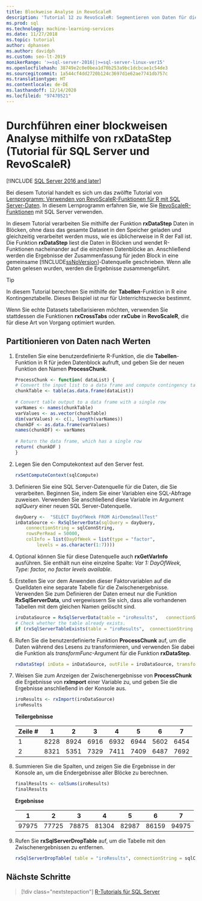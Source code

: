 ```yaml
---
title: Blockweise Analyse in RevoScaleR
description: 'Tutorial 12 zu RevoScaleR: Segmentieren von Daten für die verteilte Analyse mithilfe der R-Programmiersprache in SQL Server'
ms.prod: sql
ms.technology: machine-learning-services
ms.date: 11/27/2018
ms.topic: tutorial
author: dphansen
ms.author: davidph
ms.custom: seo-lt-2019
monikerRange: '>=sql-server-2016||>=sql-server-linux-ver15'
ms.openlocfilehash: 38749e2c0e0bea1d70b253a9bc1dcbcae1c54de3
ms.sourcegitcommit: 1a544cf4dd2720b124c3697d1e62ae7741db757c
ms.translationtype: HT
ms.contentlocale: de-DE
ms.lasthandoff: 12/14/2020
ms.locfileid: "97470521"
---
```

# <a name="perform-chunking-analysis-using-rxdatastep-sql-server-and-revoscaler-tutorial"></a>Durchführen einer blockweisen Analyse mithilfe von rxDataStep (Tutorial für SQL Server und RevoScaleR)
[!INCLUDE [SQL Server 2016 and later](../../includes/applies-to-version/sqlserver2016.md)]

Bei diesem Tutorial handelt es sich um das zwölfte Tutorial von [Lernprogramm: Verwenden von RevoScaleR-Funktionen für R mit SQL Server-Daten](deepdive-data-science-deep-dive-using-the-revoscaler-packages.md). In diesem Lernprogramm erfahren Sie, wie Sie [RevoScaleR-Funktionen](/machine-learning-server/r-reference/revoscaler/revoscaler) mit SQL Server verwenden.

In diesem Tutorial verarbeiten Sie mithilfe der Funktion **rxDataStep** Daten in Blöcken, ohne dass das gesamte Dataset in den Speicher geladen und gleichzeitig verarbeitet werden muss, wie es üblicherweise in R der Fall ist. Die Funktion **rxDataStep** liest die Daten in Blöcken und wendet R-Funktionen nacheinander auf die einzelnen Datenblöcke an. Anschließend werden die Ergebnisse der Zusammenfassung für jeden Block in eine gemeinsame [!INCLUDE[ssNoVersion](../../includes/ssnoversion-md.md)]-Datenquelle geschrieben. Wenn alle Daten gelesen wurden, werden die Ergebnisse zusammengeführt.

> [!TIP]
> In diesem Tutorial berechnen Sie mithilfe der **Tabellen**-Funktion in R eine Kontingenztabelle. Dieses Beispiel ist nur für Unterrichtszwecke bestimmt. 
> 
> Wenn Sie echte Datasets tabellarisieren möchten, verwenden Sie stattdessen die Funktionen **rxCrossTabs** oder **rxCube** in **RevoScaleR**, die für diese Art von Vorgang optimiert wurden.

## <a name="partition-data-by-values"></a>Partitionieren von Daten nach Werten

1. Erstellen Sie eine benutzerdefinierte R-Funktion, die die **Tabellen**-Funktion in R für jeden Datenblock aufruft, und geben Sie der neuen Funktion den Namen **ProcessChunk**.
  
    ```R
    ProcessChunk <- function( dataList) {
    # Convert the input list to a data frame and compute contingency table
    chunkTable <- table(as.data.frame(dataList))
  
    # Convert table output to a data frame with a single row
    varNames <- names(chunkTable)
    varValues <- as.vector(chunkTable)
    dim(varValues) <- c(1, length(varNames))
    chunkDF <- as.data.frame(varValues)
    names(chunkDF) <- varNames
  
    # Return the data frame, which has a single row
    return( chunkDF )
    }
    ```

2. Legen Sie den Computekontext auf den Server fest.
  
    ```R
    rxSetComputeContext(sqlCompute)
    ```
  
3. Definieren Sie eine SQL Server-Datenquelle für die Daten, die Sie verarbeiten. Beginnen Sie, indem Sie einer Variablen eine SQL-Abfrage zuweisen. Verwenden Sie anschließend diese Variable im Argument *sqlQuery* einer neuen SQL Server-Datenquelle.
  
    ```R
    dayQuery <-  "SELECT DayOfWeek FROM AirDemoSmallTest"
    inDataSource <- RxSqlServerData(sqlQuery = dayQuery,
        connectionString = sqlConnString,
        rowsPerRead = 50000,
        colInfo = list(DayOfWeek = list(type = "factor",
            levels = as.character(1:7))))
    ```

4. Optional können Sie für diese Datenquelle auch **rxGetVarInfo** ausführen. Sie enthält nun eine einzelne Spalte: *Var 1: DayOfWeek, Type: factor, no factor levels available*.
     
5. Erstellen Sie vor dem Anwenden dieser Faktorvariablen auf die Quelldaten eine separate Tabelle für die Zwischenergebnisse. Verwenden Sie zum Definieren der Daten erneut nur die Funktion **RxSqlServerData**, und vergewissern Sie sich, dass alle vorhandenen Tabellen mit dem gleichen Namen gelöscht sind.
  
    ```R
    iroDataSource = RxSqlServerData(table = "iroResults",   connectionString = sqlConnString)
    # Check whether the table already exists.
    if (rxSqlServerTableExists(table = "iroResults",  connectionString = sqlConnString))  { rxSqlServerDropTable( table = "iroResults", connectionString = sqlConnString) }
    ```
  
7.  Rufen Sie die benutzerdefinierte Funktion **ProcessChunk** auf, um die Daten während des Lesens zu transformieren, und verwenden Sie dabei die Funktion als *transformFunc*-Argument für die Funktion **rxDataStep**.
  
    ```R
    rxDataStep( inData = inDataSource, outFile = iroDataSource, transformFunc = ProcessChunk, overwrite = TRUE)
    ```
  
8.  Weisen Sie zum Anzeigen der Zwischenergebnisse von **ProcessChunk** die Ergebnisse von **rxImport** einer Variable zu, und geben Sie die Ergebnisse anschließend in der Konsole aus.
  
    ```R
    iroResults <- rxImport(iroDataSource)
    iroResults
    ```

    **Teilergebnisse**

    | Zeile \# |    1  |   2   |  3   |  4   |  5  |   6   |  7 |
    | --- | ---  | --- | ---  |  ---  | ---  | ---  | --- |
    | 1 | 8228 | 8924 | 6916 | 6932 | 6944 | 5602 | 6454 |
    | 2  | 8321  | 5351 | 7329 | 7411 | 7409 | 6487 | 7692 |

9. Summieren Sie die Spalten, und zeigen Sie die Ergebnisse in der Konsole an, um die Endergebnisse aller Blöcke zu berechnen.

    ```R
    finalResults <- colSums(iroResults)
    finalResults
    ```

    **Ergebnisse**

    1  |   2  |   3  |   4  |   5  |   6  |   7
    ---  |   ---  |   ---  |   ---  |   ---  |   ---  |   ---
    97975 | 77725 | 78875 | 81304 | 82987 | 86159 | 94975 

10. Rufen Sie **rxSqlServerDropTable** auf, um die Tabelle mit den Zwischenergebnissen zu entfernen.
  
    ```R
    rxSqlServerDropTable( table = "iroResults", connectionString = sqlConnString)
    ```

## <a name="next-steps"></a>Nächste Schritte

> [!div class="nextstepaction"]
> [R-Tutorials für SQL Server](./r-tutorials.md)